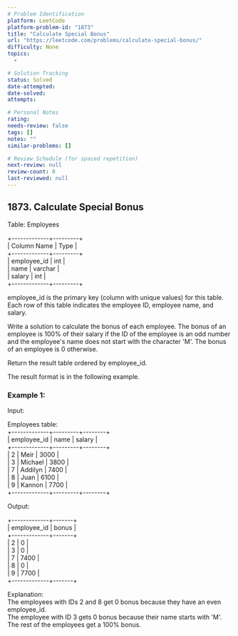 ```yaml
---
# Problem Identification
platform: LeetCode
platform-problem-id: "1873"
title: "Calculate Special Bonus"
url: "https://leetcode.com/problems/calculate-special-bonus/"
difficulty: None
topics:
  -

# Solution Tracking
status: Solved
date-attempted:
date-solved:
attempts:

# Personal Notes
rating:
needs-review: false
tags: []
notes: ""
similar-problems: []

# Review Schedule (for spaced repetition)
next-review: null
review-count: 0
last-reviewed: null
---
```


## 1873. Calculate Special Bonus

Table: Employees

+-------------+---------+</br>
| Column Name | Type |</br>
+-------------+---------+</br>
| employee_id | int |</br>
| name | varchar | </br>
| salary | int | </br>
+-------------+---------+</br>

employee_id is the primary key (column with unique values) for this table.
Each row of this table indicates the employee ID, employee name, and salary.

Write a solution to calculate the bonus of each employee. The bonus of an employee is 100% of their salary if the ID of the employee is an odd number and the employee's name does not start with the character 'M'. The bonus of an employee is 0 otherwise.

Return the result table ordered by employee_id.

The result format is in the following example.

### Example 1:

Input:

Employees table:</br>
+-------------+---------+--------+</br>
| employee_id | name | salary |</br>
+-------------+---------+--------+</br>
| 2 | Meir | 3000 |</br>
| 3 | Michael | 3800 |</br>
| 7 | Addilyn | 7400 |</br>
| 8 | Juan | 6100 |</br>
| 9 | Kannon | 7700 |</br>
+-------------+---------+--------+</br>

Output:</br>

+-------------+-------+</br>
| employee_id | bonus |</br>
+-------------+-------+</br>
| 2 | 0 |</br>
| 3 | 0 |</br>
| 7 | 7400 |</br>
| 8 | 0 |</br>
| 9 | 7700 |</br>
+-------------+-------+

Explanation:</br>
The employees with IDs 2 and 8 get 0 bonus because they have an even employee_id.</br>
The employee with ID 3 gets 0 bonus because their name starts with 'M'.</br>
The rest of the employees get a 100% bonus.</br>
